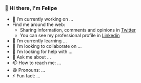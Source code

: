 ### 👋 Hi there, I'm Felipe 

<!--
**felipegarciaesp/felipegarciaesp** is a ✨ _special_ ✨ repository because its `README.md` (this file) appears on your GitHub profile.

Here are some ideas to get you started:-->

- 🔭 I’m currently working on ...
- Find me around the web:
  - Sharing information, comments and opinions in [Twitter](https://twitter.com/FelipeGarciaEsp)
  - You can see my professional profile in [Linkedin](https://linkedin.com/in/felipegarciaesp)
- 🌱 I’m currently learning ...
- 👯 I’m looking to collaborate on ...
- 🤔 I’m looking for help with ...
- 💬 Ask me about ...
- 📫 How to reach me: ...
- 😄 Pronouns: ...
- ⚡ Fun fact: ...

